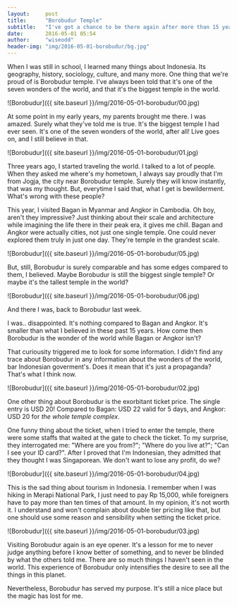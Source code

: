 ```yaml
---
layout:     post
title:      "Borobudur Temple"
subtitle:   "I've got a chance to be there again after more than 15 years. Time passed, things changed. How's Borobudur now in the eye of my adult-self?"
date:       2016-05-01 05:54
author:     "wiseodd"
header-img: "img/2016-05-01-borobudur/bg.jpg"
---
```


When I was still in school, I learned many things about Indonesia. Its geography, history, sociology, culture, and many more. One thing that we're proud of is Borobudur temple. I've always been told that it's one of the seven wonders of the world, and that it's the biggest temple in the world.

![Borobudur]({{ site.baseurl }}/img/2016-05-01-borobudur/00.jpg)

At some point in my early years, my parents brought me there. I was amazed. Surely what they've told me is true. It's the biggest temple I had ever seen. It's one of the seven wonders of the world, after all! Live goes on, and I still believe in that.

![Borobudur]({{ site.baseurl }}/img/2016-05-01-borobudur/01.jpg)

Three years ago, I started traveling the world. I talked to a lot of people. When they asked me where's my hometown, I always say proudly that I'm from Jogja, the city near Borobudur temple. Surely they will know instantly, that was my thought. But, everytime I said that, what I get is bewilderment. What's wrong with these people?

This year, I visited Bagan in Myanmar and Angkor in Cambodia. Oh boy, aren't they impressive? Just thinking about their scale and architecture while imagining the life there in their peak era, it gives me chill. Bagan and Angkor were actually cities, not just one single temple. One could never explored them truly in just one day. They're temple in the grandest scale.

![Borobudur]({{ site.baseurl }}/img/2016-05-01-borobudur/05.jpg)

But, still, Borobudur is surely comparable and has some edges compared to them, I believed. Maybe Borobudur is still the biggest single temple? Or maybe it's the tallest temple in the world?

![Borobudur]({{ site.baseurl }}/img/2016-05-01-borobudur/06.jpg)

And there I was, back to Borobudur last week.

I was.. disappointed. It's nothing compared to Bagan and Angkor. It's smaller than what I believed in these past 15 years. How come then Borobudur is the wonder of the world while Bagan or Angkor isn't?

That curiousity triggered me to look for some information. I didn't find any trace about Borobudur in any information about the wonders of the world, bar Indonesian goverment's. Does it mean that it's just a propaganda? That's what I think now.

![Borobudur]({{ site.baseurl }}/img/2016-05-01-borobudur/02.jpg)

One other thing about Borobudur is the exorbitant ticket price. The single entry is USD 20! Compared to Bagan: USD 22 valid for 5 days, and Angkor: USD 20 for _the whole temple complex_.

One funny thing about the ticket, when I tried to enter the temple, there were some staffs that waited at the gate to check the ticket. To my surprise, they interrogated me: "Where are you from?"; "Where do you live at?"; "Can I see your ID card?". After I proved that I'm Indonesian, they admitted that they thought I was Singaporean. We don't want to lose any profit, do we?

![Borobudur]({{ site.baseurl }}/img/2016-05-01-borobudur/04.jpg)

This is the sad thing about tourism in Indonesia. I remember when I was hiking in Merapi National Park, I just need to pay Rp 15,000, while foreigners have to pay more than ten times of that amount. In my opinion, it's not worth it. I understand and won't complain about double tier pricing like that, but one should use some reason and sensibility when setting the ticket price.

![Borobudur]({{ site.baseurl }}/img/2016-05-01-borobudur/03.jpg)

Visiting Borobudur again is an eye opener. It's a lesson for me to never judge anything before I know better of something, and to never be blinded by what the others told me. There are so much things I haven't seen in the world. This experience of Borobudur only intensifies the desire to see all the things in this planet.

Nevertheless, Borobudur has served my purpose. It's still a nice place but the magic has lost for me.
